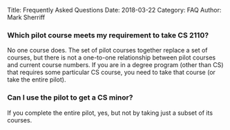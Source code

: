 Title: Frequently Asked Questions
Date: 2018-03-22
Category: FAQ
Author: Mark Sherriff

### Which pilot course meets my requirement to take CS 2110?

No one course does.
The set of pilot courses together replace a set of courses, but there is not a one-to-one relationship between pilot courses and current course numbers.
If you are in a degree program (other than CS) that requires some particular CS course, you need to take that course (or take the entire pilot).

### Can I use the pilot to get a CS minor?

If you complete the entire pilot, yes, but not by taking just a subset of its courses.

